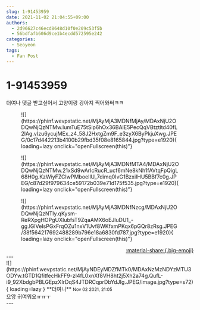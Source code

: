 ```yaml
---
slug: 1-91453959
date: 2021-11-02 21:04:55+09:00
authors:
  - 2d96627c46ecd8648d10f0e209c53f5b
  - 56bdfafb606d9ce1b4ecdd572595e242
categories:
  - Seoyeon
tags:
  - Fan Post
---
```


# 1-91453959

<div class="post-container" markdown="1">
<div class="content-container md-sidebar__scrollwrap" markdown="1">

더여나 댓글 받고싶어서 고양이랑 강아지 찍어와써ㅋㅋ
<figure markdown="1">
![](https://phinf.wevpstatic.net/MjAyMjA3MDNfMjAy/MDAxNjU2ODQwNjQzNTMw.lumTuE75tSip6hOx36BAIE5PecQqVBtztltd40fL2lAg.vIzu6ycujMEx_z4_58J2HxtgZm9F_e3zyX6ByPkjuXwg.JPEG/0c17d442213b4100b29fbd35f08e8165844.jpg?type=e1920){ loading=lazy onclick="openFullscreen(this)"}
</figure>

<figure markdown="1">
![](https://phinf.wevpstatic.net/MjAyMjA3MDNfMTA4/MDAxNjU2ODQwNjQzNTMw.21xSd9wArIcRucR_ucf6mNe8kNh1fAVtqFpQigL68H0g.KzWiyFZCIwPMboeIlU_7dimq0IvG1BzxiIHU5BBf7c0g.JPEG/c87d29f979634ce59172b039e71d175f535.jpg?type=e1920){ loading=lazy onclick="openFullscreen(this)"}
</figure>

<figure markdown="1">
![](https://phinf.wevpstatic.net/MjAyMjA3MDNfNzcg/MDAxNjU2ODQwNjQzNTIy.qKysm-ReRXpgHOPgUXIubfsT9ZqaAMX6oEJluDU1_-gg.lGlVeIsPGxFrqOZu1nxV1Uvf8WKfxmPKqx6pGQr8zRsg.JPEG/38f564217692488289b796e18a6830fd787.jpg?type=e1920){ loading=lazy onclick="openFullscreen(this)"}
</figure>


</div>
</div>

<div style="text-align: right;" markdown="1">
<a href="https://weverse.io/fromis9/fanpost/1-91453959" style="text-align: right;">:material-share:{.big-emoji}</a>
</div>
---

<div class="comments-container md-sidebar__scrollwrap" markdown="1">
<div class="comment" markdown="1">
<div class='id-container' markdown="1">
![](https://phinf.wevpstatic.net/MjAyNDEyMDZfMTk0/MDAxNzMzNDYzMTU3ODYw.tGTD1QfitfecHkFF9-zI4fL0xnXf8VH8ht2j5Xh2a74g.QufL-i9_92XbdgbPBLGEpzXIrDqS4JTDRCqprDbYdJIg.JPEG/image.jpg?type=s72){ loading=lazy }
**<span class="artist">더여니</span>** <small>Nov 02 2021, 21:05</small><br>
</div>
<div class='comment-body' markdown="1">
으앙 귀여워요ㅠㅠㅜ
</div>
</div>
</div>
---
